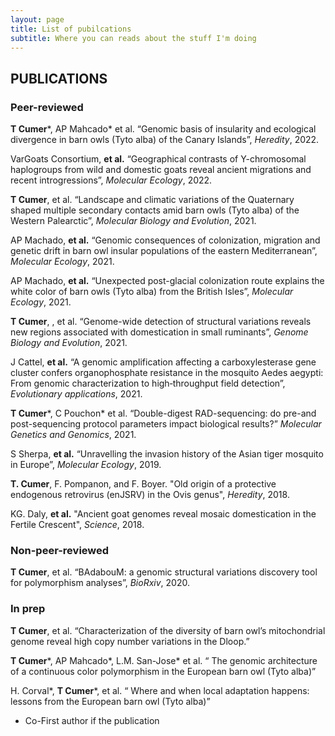 ```yaml
---
layout: page
title: List of pubilcations
subtitle: Where you can reads about the stuff I'm doing
---
```


## PUBLICATIONS

### Peer-reviewed

**T Cumer***, AP Mahcado* et al. “Genomic basis of insularity and ecological divergence in barn owls (Tyto alba) of the Canary Islands”, *Heredity*, 2022.

VarGoats Consortium, **et al.** “Geographical contrasts of Y-chromosomal haplogroups from wild and domestic goats reveal ancient migrations and recent introgressions”, *Molecular Ecology*, 2022.

**T Cumer**, et al. “Landscape and climatic variations of the Quaternary shaped multiple secondary contacts amid barn owls (Tyto alba) of the Western Palearctic”, *Molecular Biology and Evolution*, 2021.

AP Machado, **et al.** “Genomic consequences of colonization, migration and genetic drift in barn owl insular populations of the eastern Mediterranean”, *Molecular Ecology*, 2021.

AP Machado, **et al.** “Unexpected post-glacial colonization route explains the white color of barn owls (Tyto alba) from the British Isles”, *Molecular Ecology*, 2021.

**T Cumer**, , et al. “Genome-wide detection of structural variations reveals new regions associated with domestication in small ruminants”, *Genome Biology and Evolution*, 2021.

J Cattel, **et al.** “A genomic amplification affecting a carboxylesterase gene cluster confers organophosphate resistance in the mosquito Aedes aegypti: From genomic characterization to high‐throughput field detection”, *Evolutionary applications*, 2021.

**T Cumer***, C Pouchon* et al. “Double-digest RAD-sequencing: do pre-and post-sequencing protocol parameters impact biological results?” *Molecular Genetics and Genomics*, 2021.

S Sherpa, **et al.** “Unravelling the invasion history of the Asian tiger mosquito in Europe”, *Molecular Ecology*, 2019.

**T. Cumer**, F. Pompanon, and F. Boyer. "Old origin of a protective endogenous retrovirus (enJSRV) in the Ovis genus", *Heredity*, 2018.

KG. Daly, **et al.** "Ancient goat genomes reveal mosaic domestication in the Fertile Crescent", *Science*, 2018.

### Non-peer-reviewed

**T Cumer**, et al. “BAdabouM: a genomic structural variations discovery tool for polymorphism analyses”, *BioRxiv*, 2020.

### In prep

**T Cumer**, et al. “Characterization of the diversity of barn owl’s mitochondrial genome reveal high copy number variations in the Dloop.”

**T Cumer***, AP Mahcado*, L.M. San-Jose* et al. “ The genomic architecture of a continuous color polymorphism in the European barn owl (Tyto alba)”

H. Corval*, **T Cumer***, et al. “ Where and when local adaptation happens: lessons from the European barn owl (Tyto alba)” 

* Co-First author if the publication
 


